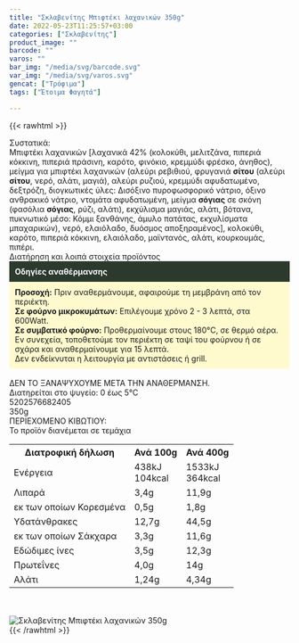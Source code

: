 ```yaml
---
title: "Σκλαβενίτης Μπιφτέκι λαχανικών 350g"
date: 2022-05-23T11:25:57+03:00
categories: ["Σκλαβενίτης"]
product_image: ""
barcode: ""
varos: ""
bar_img: "/media/svg/barcode.svg"
var_img: "/media/svg/varos.svg"
gencat: ["Τρόφιμα"]
tags: ["Έτοιμα Φαγητά"]

---
```

{{< rawhtml >}}

<div class="sload558"><div class="product"><div id="sistatika">Συστατικά:</div><div class="alltext">Μπιφτέκι λαχανικών [λαχανικά 42% (κολοκύθι, μελιτζάνα, πιπεριά κόκκινη, πιπεριά πράσινη, καρότο, φινόκιο, κρεμμύδι φρέσκο, άνηθος), μείγμα για μπιφτέκι λαχανικών (αλεύρι ρεβιθιού, φρυγανιά <b>σίτου</b> (αλεύρι <b>σίτου</b>, νερό, αλάτι, μαγιά), αλεύρι ρυζιού, κρεμμύδι αφυδατωμένο, δεξτρόζη, διογκωτικές ύλες: Δισόξινο πυροφωσφορικό νάτριο, όξινο ανθρακικό νάτριο, ντομάτα αφυδατωμένη, μείγμα <b>σόγιας</b> σε σκόνη (φασόλια <b>σόγιας</b>, ρύζι, αλάτι), εκχύλισμα μαγιάς, αλάτι, βότανα, πυκνωτικό μέσο: Κόμμι ξανθάνης, άμυλο πατάτας, εκχυλίσματα μπαχαρικών), νερό, ελαιόλαδο, δυόσμος αποξηραμένος], κολοκύθι, καρότο, πιπεριά κόκκινη, ελαιόλαδο, μαϊντανός, αλάτι, κουρκουμάς, πιπέρι.</div><div id="loipa">Διατήρηση και λοιπά στοιχεία προϊόντος</div><div class="alltext"><div style="background:#2b3a2d;padding:10px;color:#fff"><b>Οδηγίες αναθέρμανσης</b></div><div style="background:#ffface;padding:10px;"><b>Προσοχή:</b> Πριν αναθερμάνουμε, αφαιρούμε τη μεμβράνη από τον περιέκτη.<br><b>Σε φούρνο μικροκυμάτων:</b> Επιλέγουμε χρόνο 2 - 3 λεπτά, στα 600Watt.<br><b>Σε συμβατικό φούρνο:</b> Προθερμαίνουμε στους 180°C, σε θερμό αέρα. Εν συνεχεία, τοποθετούμε τον περιέκτη σε ταψί του φούρνου ή σε σχάρα και αναθερμαίνουμε για 15 λεπτά.<br>Δεν ενδείκνυται η λειτουργία με αντιστάσεις ή grill.</div><br>ΔΕΝ ΤΟ ΞΑΝΑΨΥΧΟΥΜΕ ΜΕΤΑ ΤΗΝ ΑΝΑΘΕΡΜΑΝΣΗ.<br>Διατηρείται στο ψυγείο: 0 έως 5°C<br></div><div id="barcode"><div id="barimage1"></div><span id="bartext">5202576682405</span></div><div id="varos"><div id="varosimage1"></div><span id="varostext">350g</span></div><div id="kivotio">ΠΕΡΙΕΧΟΜΕΝΟ ΚΙΒΩΤΙΟΥ:<br>Το προϊόν διανέμεται σε τεμάχια</div><div class="tabout"><table id="diatable"><tbody><tr><th>Διατροφική δήλωση</th><th>Ανά 100g</th><th>Ανά 400g</th></tr><tr><td class="texr2">Ενέργεια</td><td class="texr">438kJ<br>104kcal</td><td class="texr">1533kJ<br>364kcal</td></tr><tr><td class="texr2">Λιπαρά</td><td class="texr">3,4g</td><td class="texr">11,9g</td></tr><tr><td class="gray">εκ των οποίων Κορεσµένα</td><td class="gray2">0,5g</td><td class="gray2">1,8g</td></tr><tr><td class="texr2">Yδατάνθρακες</td><td class="texr">12,7g</td><td class="texr">44,5g</td></tr><tr><td class="gray">εκ των οποίων Σάκχαρα</td><td class="gray2">3,3g</td><td class="gray2">11,6g</td></tr><tr><td class="texr2">Eδώδιμες ίνες</td><td class="texr">3,5g</td><td class="texr">12,3g</td></tr><tr><td class="texr2">Πρωτεΐνες</td><td class="texr">4,0g</td><td class="texr">14g</td></tr><tr><td class="texr2">Αλάτι</td><td class="texr">1,24g</td><td class="texr">4,34g</td></tr></tbody></table></div><br><br><div class="pimg"><img alt="Σκλαβενίτης Μπιφτέκι λαχανικών 350g" title="Σκλαβενίτης Μπιφτέκι λαχανικών 350g" src="/media/images/sklavenitis-mpifteki-laxanikwn-350g.jpg"></div></div></div>
{{< /rawhtml >}}


